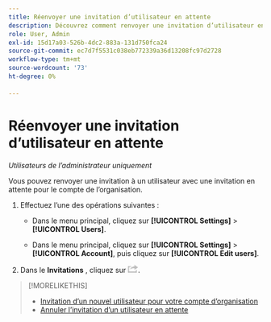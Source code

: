 ```yaml
---
title: Réenvoyer une invitation d’utilisateur en attente
description: Découvrez comment renvoyer une invitation d’utilisateur en attente.
role: User, Admin
exl-id: 15d17a03-526b-4dc2-883a-131d750fca24
source-git-commit: ec7d7f5531c038eb772339a36d13208fc97d2728
workflow-type: tm+mt
source-wordcount: '73'
ht-degree: 0%

---
```


# Réenvoyer une invitation d’utilisateur en attente

*Utilisateurs de l’administrateur uniquement*

Vous pouvez renvoyer une invitation à un utilisateur avec une invitation en attente pour le compte de l’organisation.

1. Effectuez l’une des opérations suivantes :

   * Dans le menu principal, cliquez sur **[!UICONTROL Settings]** > **[!UICONTROL Users]**.

   * Dans le menu principal, cliquez sur **[!UICONTROL Settings]** > **[!UICONTROL Account]**, puis cliquez sur **[!UICONTROL Edit users]**.

1. Dans le **Invitations** , cliquez sur ![Réinitialiser](/help/dsp/assets/resend.png).

>[!MORELIKETHIS]
>
>* [Invitation d’un nouvel utilisateur pour votre compte d’organisation](user-invite.md)
>* [Annuler l’invitation d’un utilisateur en attente](user-uninvite.md)

<!-- >* [Edit User Permissions or Delete a User](user-edit.md) -->
